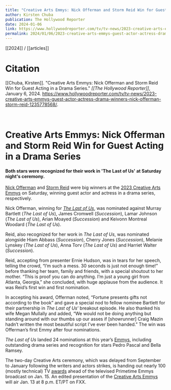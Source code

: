```yaml
---
title: "Creative Arts Emmys: Nick Offerman and Storm Reid Win for Guest Acting in a Drama Series"
author: Kirsten Chuba
publication: The Hollywood Reporter
date: 2024-01-06
link: https://www.hollywoodreporter.com/tv/tv-news/2023-creative-arts-emmys-guest-actor-actress-drama-winners-nick-offerman-storm-reid-1235778568/
permalink: 2024/01/06/2023-creative-arts-emmys-guest-actor-actress-drama-winners-nick-offerman-storm-reid-1235778568
---
```


[[2024]] / [[articles]]

# Citation

[[Chuba, Kirsten]]. "Creative Arts Emmys: Nick Offerman and Storm Reid Win for Guest Acting in a Drama Series." *[[The Hollywood Reporter]]*, January 6, 2024. <https://www.hollywoodreporter.com/tv/tv-news/2023-creative-arts-emmys-guest-actor-actress-drama-winners-nick-offerman-storm-reid-1235778568/>.

<br>

# Creative Arts Emmys: Nick Offerman and Storm Reid Win for Guest Acting in a Drama Series

#### Both stars were recognized for their work in 'The Last of Us' at Saturday night's ceremony.

[Nick Offerman](https://www.hollywoodreporter.com/t/nick-offerman/) and [Storm Reid](https://www.hollywoodreporter.com/t/storm-reid/) were big winners at the [2023 Creative Arts Emmys](https://www.hollywoodreporter.com/tv/tv-news/2023-creative-arts-emmys-winners-list-night-one-1235780689/) on Saturday, winning guest actor and actress in a drama series, respectively.

Nick Offerman, winning for _[The Last of Us](https://www.hollywoodreporter.com/t/the-last-of-us/)_, was nominated against Murray Bartlett (_The Last of Us_), James Cromwell (_Succession_), Lamar Johnson (_The Last of Us_), Arian Moayed (_Succession_) and Keivonn Montreal Woodard (_The Last of Us_).

Reid, also recognized for her work in _The Last of Us_, was nominated alongside Hiam Abbass (_Succession_), Cherry Jones (_Succession_), Melanie Lynskey (_The Last of Us_), Anna Torv (_The Last of Us_) and Harriet Walter (_Succession_).

Reid, accepting from presenter Ernie Hudson, was in tears for her speech, telling the crowd, “I’m such a mess. 30 seconds is just not enough time!” before thanking her team, family and friends, with a special shoutout to her mother. “This is proof you can do anything. I’m just a young girl from Atlanta, Georgia,” she concluded, with huge applause from the audience. It was Reid’s first win and first nomination.

In accepting his award, Offerman noted, “Fortune presents gifts not according to the book” and gave a special nod to fellow nominee Bartlett for their partnership in _The Last of Us_‘ breakout episode. He also thanked his wife Megan Mullally and added, “We would not be doing anything but standing around with our thumbs up our asses if [showrunner] Craig Mazin hadn’t written the most beautiful script I’ve ever been handed.” The win was Offerman’s first Emmy after four nominations.

_The Last of Us_ landed 24 nominations at this year’s [Emmys](https://www.hollywoodreporter.com/t/emmys/), including outstanding drama series and recognition for stars Pedro Pascal and Bella Ramsey.

The two-day Creative Arts ceremony, which was delayed from September to January following the writers and actors strikes, is handing out nearly 100 (mostly technical) TV [awards](https://www.hollywoodreporter.com/t/awards/) ahead of the televised Primetime Emmys broadcast on Jan. 15. An edited presentation of the [Creative Arts Emmys](https://www.hollywoodreporter.com/t/creative-arts-emmys/) will air Jan. 13 at 8 p.m. ET/PT on FXX.